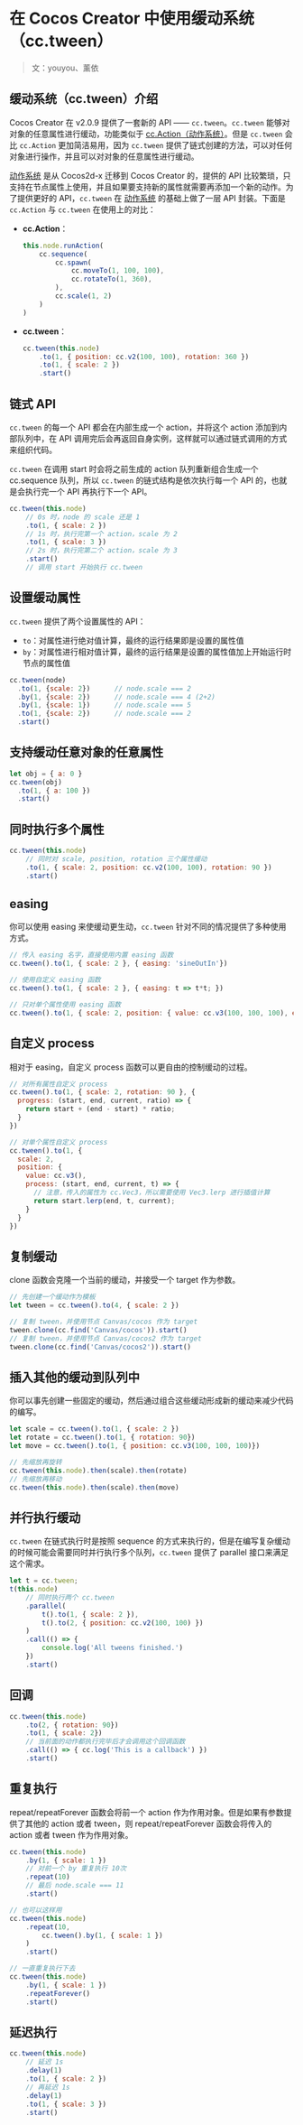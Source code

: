 # 在 Cocos Creator 中使用缓动系统（cc.tween）

> 文：youyou、薰依

## 缓动系统（cc.tween）介绍

Cocos Creator 在 v2.0.9 提供了一套新的 API —— `cc.tween`。`cc.tween` 能够对对象的任意属性进行缓动，功能类似于 [cc.Action（动作系统）](./actions.md)。但是 `cc.tween` 会比 `cc.Action` 更加简洁易用，因为 `cc.tween` 提供了链式创建的方法，可以对任何对象进行操作，并且可以对对象的任意属性进行缓动。

[动作系统](./actions.md) 是从 Cocos2d-x 迁移到 Cocos Creator 的，提供的 API 比较繁琐，只支持在节点属性上使用，并且如果要支持新的属性就需要再添加一个新的动作。为了提供更好的 API，`cc.tween` 在 [动作系统](./actions.md) 的基础上做了一层 API 封装。下面是 `cc.Action` 与 `cc.tween` 在使用上的对比：

- **cc.Action**：

  ```js
  this.node.runAction(
      cc.sequence(
          cc.spawn(
              cc.moveTo(1, 100, 100),
              cc.rotateTo(1, 360),
          ),
          cc.scale(1, 2)
      )
  )
  ```

- **cc.tween**：

  ```js
  cc.tween(this.node)
      .to(1, { position: cc.v2(100, 100), rotation: 360 })
      .to(1, { scale: 2 })
      .start()
  ```

## 链式 API

`cc.tween` 的每一个 API 都会在内部生成一个 action，并将这个 action 添加到内部队列中，在 API 调用完后会再返回自身实例，这样就可以通过链式调用的方式来组织代码。

`cc.tween` 在调用 start 时会将之前生成的 action 队列重新组合生成一个 cc.sequence 队列，所以 `cc.tween` 的链式结构是依次执行每一个 API 的，也就是会执行完一个 API 再执行下一个 API。

```js
cc.tween(this.node)
    // 0s 时，node 的 scale 还是 1
    .to(1, { scale: 2 })
    // 1s 时，执行完第一个 action，scale 为 2
    .to(1, { scale: 3 })
    // 2s 时，执行完第二个 action，scale 为 3
    .start()
    // 调用 start 开始执行 cc.tween
```

## 设置缓动属性

`cc.tween` 提供了两个设置属性的 API：

- `to`：对属性进行绝对值计算，最终的运行结果即是设置的属性值
- `by`：对属性进行相对值计算，最终的运行结果是设置的属性值加上开始运行时节点的属性值

```js
cc.tween(node)
  .to(1, {scale: 2})      // node.scale === 2
  .by(1, {scale: 2})      // node.scale === 4 (2+2)
  .by(1, {scale: 1})      // node.scale === 5
  .to(1, {scale: 2})      // node.scale === 2
  .start()
```

## 支持缓动任意对象的任意属性

```js
let obj = { a: 0 }
cc.tween(obj)
  .to(1, { a: 100 })
  .start()
```

## 同时执行多个属性

```js
cc.tween(this.node)
    // 同时对 scale, position, rotation 三个属性缓动
    .to(1, { scale: 2, position: cc.v2(100, 100), rotation: 90 })
    .start()
```

## easing

你可以使用 easing 来使缓动更生动，`cc.tween` 针对不同的情况提供了多种使用方式。

```js
// 传入 easing 名字，直接使用内置 easing 函数
cc.tween().to(1, { scale: 2 }, { easing: 'sineOutIn'})

// 使用自定义 easing 函数
cc.tween().to(1, { scale: 2 }, { easing: t => t*t; })

// 只对单个属性使用 easing 函数
cc.tween().to(1, { scale: 2, position: { value: cc.v3(100, 100, 100), easing: 'sineOutIn' } })
```

## 自定义 process

相对于 easing，自定义 process 函数可以更自由的控制缓动的过程。

```js
// 对所有属性自定义 process
cc.tween().to(1, { scale: 2, rotation: 90 }, {
  progress: (start, end, current, ratio) => {
    return start + (end - start) * ratio;
  }
})

// 对单个属性自定义 process
cc.tween().to(1, {
  scale: 2,
  position: {
    value: cc.v3(),
    process: (start, end, current, t) => {
      // 注意，传入的属性为 cc.Vec3，所以需要使用 Vec3.lerp 进行插值计算
      return start.lerp(end, t, current);
    }
  }
})
```

## 复制缓动

clone 函数会克隆一个当前的缓动，并接受一个 target 作为参数。

```js
// 先创建一个缓动作为模板
let tween = cc.tween().to(4, { scale: 2 })

// 复制 tween，并使用节点 Canvas/cocos 作为 target
tween.clone(cc.find('Canvas/cocos')).start()
// 复制 tween，并使用节点 Canvas/cocos2 作为 target
tween.clone(cc.find('Canvas/cocos2')).start()
```

## 插入其他的缓动到队列中

你可以事先创建一些固定的缓动，然后通过组合这些缓动形成新的缓动来减少代码的编写。

```js
let scale = cc.tween().to(1, { scale: 2 })
let rotate = cc.tween().to(1, { rotation: 90})
let move = cc.tween().to(1, { position: cc.v3(100, 100, 100)})

// 先缩放再旋转
cc.tween(this.node).then(scale).then(rotate)
// 先缩放再移动
cc.tween(this.node).then(scale).then(move)
```

## 并行执行缓动

`cc.tween` 在链式执行时是按照 sequence 的方式来执行的，但是在编写复杂缓动的时候可能会需要同时并行执行多个队列，`cc.tween` 提供了 parallel 接口来满足这个需求。

```js
let t = cc.tween;
t(this.node)
    // 同时执行两个 cc.tween
    .parallel(
        t().to(1, { scale: 2 }),
        t().to(2, { position: cc.v2(100, 100) })
    )
    .call(() => {
        console.log('All tweens finished.')
    })
    .start()
```

## 回调

```js
cc.tween(this.node)
    .to(2, { rotation: 90})
    .to(1, { scale: 2})
    // 当前面的动作都执行完毕后才会调用这个回调函数
    .call(() => { cc.log('This is a callback') })
    .start()
```

## 重复执行

repeat/repeatForever 函数会将前一个 action 作为作用对象。但是如果有参数提供了其他的 action 或者 tween，则 repeat/repeatForever 函数会将传入的 action 或者 tween 作为作用对象。

```js
cc.tween(this.node)
    .by(1, { scale: 1 })
    // 对前一个 by 重复执行 10次
    .repeat(10)
    // 最后 node.scale === 11
    .start()

// 也可以这样用
cc.tween(this.node)
    .repeat(10,
        cc.tween().by(1, { scale: 1 })
    )
    .start()

// 一直重复执行下去
cc.tween(this.node)
    .by(1, { scale: 1 })
    .repeatForever()
    .start()
```

## 延迟执行

```js
cc.tween(this.node)
    // 延迟 1s
    .delay(1)
    .to(1, { scale: 2 })
    // 再延迟 1s
    .delay(1)
    .to(1, { scale: 3 })
    .start()
```
